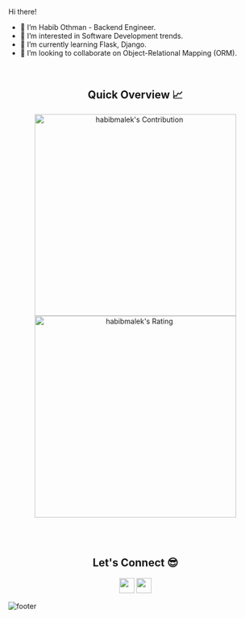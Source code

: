 Hi there!


- 👋 I’m Habib Othman - Backend Engineer.
- 👀 I’m interested in Software Development trends.
- 🌱 I’m currently learning Flask, Django.
- 💞️ I’m looking to collaborate on Object-Relational Mapping (ORM).

<br />

<h2 align="center">Quick Overview 📈</h2>
  
  <p align = "center">
 
</p>

<p align = "center">
  <img src = "https://github-readme-stats.vercel.app/api?username=habibmalek&count_private=true&theme=dracula&hide_border=true" alt = "habibmalek's Contribution" width = 400 >
  <img src = "https://github-readme-streak-stats.herokuapp.com?user=habibmalek&count_private=true&theme=dracula&hide_border=true" alt = "habibmalek's Rating" width = 400 >

</p>

<br /><br />
<h2 align="center">Let's Connect 😎</h2>
<p align="center">
  <a href = "mailto:habib.m.othman@gmail.com"><img src = "https://img.shields.io/badge/Gmail-D14836?style=for-the-badge&logo=gmail&logoColor=white" height = 30></a>
  <a href = "https://linkedin.com/in/habibmothman"><img src = "https://img.shields.io/badge/LinkedIn-0077B5?style=for-the-badge&logo=linkedin&logoColor=white"     height = 30></a>
 
</p>


![footer](https://capsule-render.vercel.app/api?type=waving&color=gradient&height=150&section=footer)

<!---
habibmalek/habibmalek is a ✨ special ✨ repository because its `README.md` (this file) appears on your GitHub profile.
You can click the Preview link to take a look at your changes.
--->
